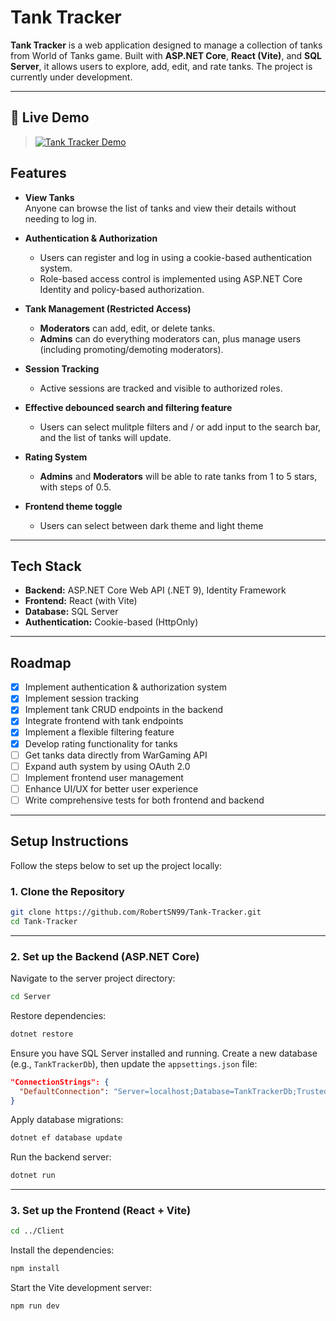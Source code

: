 # Tank Tracker

**Tank Tracker** is a web application designed to manage a collection of tanks from World of Tanks game. Built with **ASP.NET Core**, **React (Vite)**, and **SQL Server**, it allows users to explore, add, edit, and rate tanks. The project is currently under development.

---

## 🎥 Live Demo

> [![Tank Tracker Demo](https://img.youtube.com/vi/M1iB5p4iM6Q)](https://youtube.com/watch?v=M1iB5p4iM6Q)

## Features

- **View Tanks**  
  Anyone can browse the list of tanks and view their details without needing to log in.

- **Authentication & Authorization**

  - Users can register and log in using a cookie-based authentication system.
  - Role-based access control is implemented using ASP.NET Core Identity and policy-based authorization.

- **Tank Management (Restricted Access)**

  - **Moderators** can add, edit, or delete tanks.
  - **Admins** can do everything moderators can, plus manage users (including promoting/demoting moderators).

- **Session Tracking**

  - Active sessions are tracked and visible to authorized roles.

- **Effective debounced search and filtering feature**

  - Users can select mulitple filters and / or add input to the search bar, and the list of tanks will update.

- **Rating System**

  - **Admins** and **Moderators** will be able to rate tanks from 1 to 5 stars, with steps of 0.5.

- **Frontend theme toggle**

  - Users can select between dark theme and light theme

---

## Tech Stack

- **Backend:** ASP.NET Core Web API (.NET 9), Identity Framework
- **Frontend:** React (with Vite)
- **Database:** SQL Server
- **Authentication:** Cookie-based (HttpOnly)

---

## Roadmap

- [x] Implement authentication & authorization system
- [x] Implement session tracking
- [x] Implement tank CRUD endpoints in the backend
- [x] Integrate frontend with tank endpoints
- [x] Implement a flexible filtering feature
- [x] Develop rating functionality for tanks
- [ ] Get tanks data directly from WarGaming API
- [ ] Expand auth system by using OAuth 2.0
- [ ] Implement frontend user management
- [ ] Enhance UI/UX for better user experience
- [ ] Write comprehensive tests for both frontend and backend

---

## Setup Instructions

Follow the steps below to set up the project locally:

### 1. Clone the Repository

```bash
git clone https://github.com/RobertSN99/Tank-Tracker.git
cd Tank-Tracker
```

---

### 2. Set up the Backend (ASP.NET Core)

Navigate to the server project directory:

```bash
cd Server
```

Restore dependencies:

```bash
dotnet restore
```

Ensure you have SQL Server installed and running. Create a new database (e.g., `TankTrackerDb`), then update the `appsettings.json` file:

```json
"ConnectionStrings": {
  "DefaultConnection": "Server=localhost;Database=TankTrackerDb;Trusted_Connection=True;TrustServerCertificate=True",
}
```

Apply database migrations:

```bash
dotnet ef database update
```

Run the backend server:

```bash
dotnet run
```

---

### 3. Set up the Frontend (React + Vite)

```bash
cd ../Client
```

Install the dependencies:

```bash
npm install
```

Start the Vite development server:

```bash
npm run dev
```
